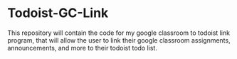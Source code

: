 # Todoist-GC-Link
This repository will contain the code for my google classroom to todoist link program, that will allow the user to link their google classroom assignments, announcements, and more to their todoist todo list.
